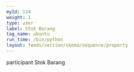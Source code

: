 ```yaml
---
myId: 114
weight: 1
type: user
label: Stok Barang
tag_name: ubuntu
run_time: /bin/python
layout: feeds/section/skema/sequence/property
---
```

participant Stok Barang
